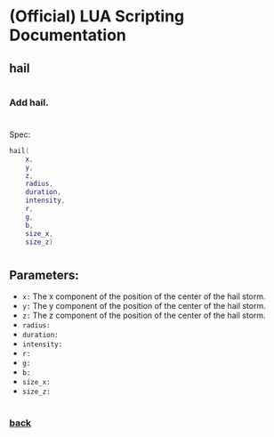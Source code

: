 
# (Official) LUA Scripting Documentation

## hail
#
### Add hail.
#
Spec:
```lua
hail(
	x,
	y,
	z,
	radius,
	duration,
	intensity,
	r,
	g,
	b,
	size_x,
	size_z)
```
#
## Parameters:
- `x:` The x component of the position of the center of the hail storm.
- `y:` The y component of the position of the center of the hail storm.
- `z:` The z component of the position of the center of the hail storm.
- `radius:` 
- `duration:` 
- `intensity:` 
- `r:` 
- `g:` 
- `b:` 
- `size_x:` 
- `size_z:` 
#  

### [back](../weather)
